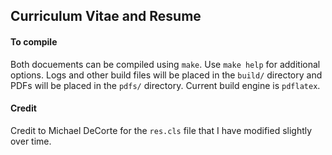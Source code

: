## Curriculum Vitae and Resume

#### To compile
Both docuements can be compiled using `make`. Use `make help` for additional options. Logs and other build files will be placed in the `build/` directory and PDFs will be placed in the `pdfs/` directory. Current build engine is `pdflatex`.

#### Credit
Credit to Michael DeCorte for the `res.cls` file that I have modified slightly over time.
